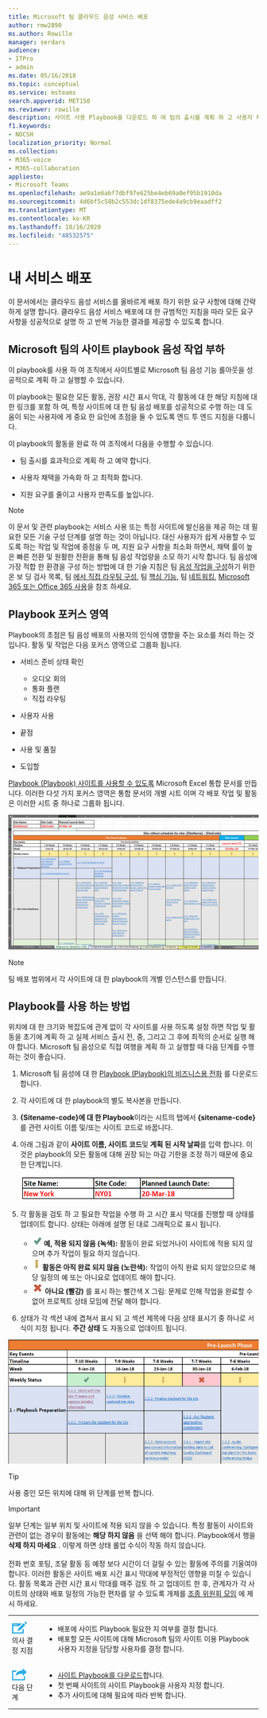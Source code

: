 ```yaml
---
title: Microsoft 팀 클라우드 음성 서비스 배포
author: rmw2890
ms.author: Rowille
manager: serdars
audience:
- ITPro
- admin
ms.date: 05/16/2018
ms.topic: conceptual
ms.service: msteams
search.appverid: MET150
ms.reviewer: rowille
description: 사이트 사용 Playbook을 다운로드 하 여 팀의 출시를 계획 하 고 사용자 채택을 향상 하 고 최적화 하며, 품질 및 만족도를 높입니다.
f1.keywords:
- NOCSH
localization_priority: Normal
ms.collection:
- M365-voice
- M365-collaboration
appliesto:
- Microsoft Teams
ms.openlocfilehash: ae9a1e6abf7dbf97e625be4eb69a0ef95b1910da
ms.sourcegitcommit: 4d6bf5c58b2c553dc1df8375ede4a9cb9eaadff2
ms.translationtype: MT
ms.contentlocale: ko-KR
ms.lasthandoff: 10/16/2020
ms.locfileid: "48532575"
---
```

# <a name="deploy-my-service"></a>내 서비스 배포

이 문서에서는 클라우드 음성 서비스를 올바르게 배포 하기 위한 요구 사항에 대해 간략하게 설명 합니다. 클라우드 음성 서비스 배포에 대 한 규범적인 지침을 따라 모든 요구 사항을 성공적으로 설명 하 고 반복 가능한 결과를 제공할 수 있도록 합니다.

## <a name="site-enablement-playbook-for-microsoft-teams-voice-workloads"></a>Microsoft 팀의 사이트 playbook 음성 작업 부하

이 playbook를 사용 하 여 조직에서 사이트별로 Microsoft 팀 음성 기능 롤아웃을 성공적으로 계획 하 고 실행할 수 있습니다.

이 playbook는 필요한 모든 활동, 권장 시간 표시 막대, 각 활동에 대 한 해당 지침에 대 한 링크를 포함 하 여, 특정 사이트에 대 한 팀 음성 배포를 성공적으로 수행 하는 데 도움이 되는 사용자에 게 중요 한 요인에 초점을 둘 수 있도록 엔드 투 엔드 지침을 다룹니다.

이 playbook의 활동을 완료 하 여 조직에서 다음을 수행할 수 있습니다.

-   팀 출시를 효과적으로 계획 하 고 예약 합니다.

-   사용자 채택을 가속화 하 고 최적화 합니다.

-   지원 요구를 줄이고 사용자 만족도를 높입니다.

> [!NOTE]
> 이 문서 및 관련 playbook는 서비스 사용 또는 특정 사이트에 발신음을 제공 하는 데 필요한 모든 기술 구성 단계를 설명 하는 것이 아닙니다. 대신 사용자가 쉽게 사용할 수 있도록 하는 작업 및 작업에 중점을 두 며, 지원 요구 사항을 최소화 하면서, 채택 률이 높은 빠른 전환 및 원활한 전환을 통해 팀 음성 작업량을 소모 하기 시작 합니다. 팀 음성에 가장 적합 한 환경을 구성 하는 방법에 대 한 기술 지침은 팀 [음성 작업을 구성](onboarding-checklist-configure-cloud-voice-workloads-in-Microsoft-Teams.md)하기 위한 온 보 딩 검사 목록, 팀 [에서 직접 라우팅 구성](onboarding-checklist-configure-direct-routing-in-Microsoft-Teams.md), 팀 [핵심 기능](onboarding-checklist-configure-microsoft-teams-core-capabilities.md), 팀 [네트워킹](prepare-network.md), [Microsoft 365 또는 Office 365 사용](onboarding-checklist-enable-office-365.md)을 참조 하세요.

<!--ENDOFSECTION-->

## <a name="playbook-focus-areas"></a>Playbook 포커스 영역

Playbook의 초점은 팀 음성 배포의 사용자의 인식에 영향을 주는 요소를 처리 하는 것입니다. 활동 및 작업은 다음 포커스 영역으로 그룹화 됩니다.

-   서비스 준비 상태 확인
    - 오디오 회의
    - 통화 플랜
    - 직접 라우팅

-   사용자 사용

-   끝점

-   사용 및 품질

-   도입할

[Playbook (Playbook) 사이트를 사용할 수 있도록](https://github.com/MicrosoftDocs/OfficeDocs-SkypeForBusiness/blob/live/Teams/downloads/site-enablement-playbook-for-voice-(playbook).xlsx?raw=true) Microsoft Excel 통합 문서를 만듭니다. 이러한 다섯 가지 포커스 영역은 통합 문서의 개별 시트 이며 각 배포 작업 및 활동은 이러한 시트 중 하나로 그룹화 됩니다.

![사이트 활용 playbook 스크린샷](media/deploy-my-service-image1.png "Playbook 스크린샷")

> [!NOTE]
> 팀 배포 범위에서 각 사이트에 대 한 playbook의 개별 인스턴스를 만듭니다.

<!--ENDOFSECTION-->

## <a name="how-to-use-the-playbook"></a>Playbook를 사용 하는 방법

위치에 대 한 크기와 복잡도에 관계 없이 각 사이트를 사용 하도록 설정 하면 작업 및 활동을 초기에 계획 하 고 실제 서비스 출시 전, 중, 그리고 그 후에 최적의 순서로 실행 해야 합니다. Microsoft 팀 음성으로 직접 여행을 계획 하 고 실행할 때 다음 단계를 수행 하는 것이 좋습니다.

1. Microsoft 팀 음성에 대 한 [Playbook (Playbook)의 비즈니스용 전화](https://github.com/MicrosoftDocs/OfficeDocs-SkypeForBusiness/blob/live/Teams/downloads/site-enablement-playbook-for-voice-(playbook).xlsx?raw=true) 를 다운로드 합니다.

2. 각 사이트에 대 한 playbook의 별도 복사본을 만듭니다.

3. **{Sitename-code}에 대 한 Playbook**이라는 시트의 탭에서 **{sitename-code}** 를 관련 사이트 이름 및/또는 사이트 코드로 바꿉니다.

4. 아래 그림과 같이 **사이트 이름, 사이트 코드**및 **계획 된 시작 날짜**를 입력 합니다. 이것은 playbook의 모든 활동에 대해 권장 되는 마감 기한을 조정 하기 때문에 중요 한 단계입니다.

   ![사이트 이름, 사이트 코드 및 계획 된 시작 날짜가 있는 예제](media/deploy-my-service-image2.png "뉴욕의 사이트 이름, 사이트 코드 NY01, 계획 된 시작 날짜: 20 년 3 월 18 일")

5. 각 활동을 검토 하 고 필요한 작업을 수행 하 고 시간 표시 막대를 진행할 때 상태를 업데이트 합니다. 상태는 아래에 설명 된 대로 그래픽으로 표시 됩니다.
  
   - ![녹색 확인 표시 ](media/deploy-my-service-image3.png) **예, 적용 되지 않음 (녹색):** 활동이 완료 되었거나이 사이트에 적용 되지 않으며 추가 작업이 필요 하지 않습니다.</li>
   - ![노란색 느낌표 그림 ](media/deploy-my-service-image4.png) <strong>활동은 아직 완료 되지 않음 (노란색):</strong> 작업이 아직 완료 되지 않았으므로 해당 일정의 예 또는 아니요로 업데이트 해야 합니다.</li>
   - ![](media/deploy-my-service-image5.png) <strong>아니요 (빨강)</strong> 를 표시 하는 빨간색 X 그림: 문제로 인해 작업을 완료할 수 없어 프로젝트 상태 모임에 전달 해야 합니다.</li></ul>

6. 상태가 각 섹션 내에 겹쳐서 표시 되 고 섹션 제목에 다음 상태 표시기 중 하나로 서식이 지정 됩니다. **주간 상태** 도 자동으로 업데이트 됩니다.

![Playbook의 주간 상태 롤업 스크린샷](media/deploy-my-service-image6.png "Playbook의 주간 상태 롤업 스크린샷")

> [!TIP]
> 사용 중인 모든 위치에 대해 위 단계를 반복 합니다.

> [!IMPORTANT]
> 일부 단계는 일부 위치 및 사이트에 적용 되지 않을 수 있습니다. 특정 활동이 사이트와 관련이 없는 경우이 활동에는 **해당 하지 않음** 을 선택 해야 합니다. Playbook에서 행을 **삭제 하지 마세요** . 이렇게 하면 상태 롤업 수식이 작동 하지 않습니다.<br/><br/>
전화 번호 포팅, 조달 활동 등 예정 보다 시간이 더 걸릴 수 있는 활동에 주의를 기울여야 합니다. 이러한 활동은 사이트 배포 시간 표시 막대에 부정적인 영향을 미칠 수 있습니다. 활동 목록과 관련 시간 표시 막대를 매주 검토 하 고 업데이트 한 후, 관계자가 각 사이트의 상태와 배포 일정의 가능한 편차를 알 수 있도록 개체를 [조종 위원회 모임](https://docs.microsoft.com/MicrosoftTeams/envision-steering-committee-complete-guide) 에 제시 하세요.

<table>
<tr><td><img src="media/audio_conferencing_image7.png" alt="An icon depicting decision points"/> <br/>의사 결정 지점</td><td><ul><li>배포에 사이트 Playbook 필요한 지 여부를 결정 합니다.</li><li>배포할 모든 사이트에 대해 Microsoft 팀의 사이트 이용 Playbook 사용자 지정을 담당할 사용자를 결정 합니다.</li></ul></td></tr>
<tr><td><img src="media/audio_conferencing_image9.png" alt="An icon depicting the next steps"/><br/>다음 단계</td><td><ul><li><a href="https://github.com/MicrosoftDocs/OfficeDocs-SkypeForBusiness/blob/live/Teams/downloads/site-enablement-playbook-for-voice-(playbook).xlsx?raw=true" data-raw-source="[Download the Site Enablement Playbook](https://github.com/MicrosoftDocs/OfficeDocs-SkypeForBusiness/blob/live/Teams/downloads/site-enablement-playbook-for-voice-(playbook).xlsx?raw=true)">사이트 Playbook를 다운로드</a>합니다.</li><li>첫 번째 사이트의 사이트 Playbook을 사용자 지정 합니다.</li><li>추가 사이트에 대해 필요에 따라 반복 합니다.</li></ul></td></tr>
</table>

<!--ENDOFSECTION-->